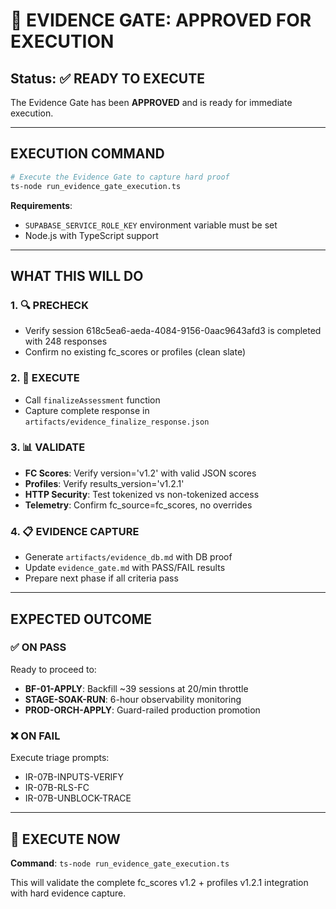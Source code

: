 # 🚀 EVIDENCE GATE: APPROVED FOR EXECUTION

## Status: ✅ READY TO EXECUTE

The Evidence Gate has been **APPROVED** and is ready for immediate execution.

---

## EXECUTION COMMAND

```bash
# Execute the Evidence Gate to capture hard proof
ts-node run_evidence_gate_execution.ts
```

**Requirements**: 
- `SUPABASE_SERVICE_ROLE_KEY` environment variable must be set
- Node.js with TypeScript support

---

## WHAT THIS WILL DO

### 1. 🔍 PRECHECK
- Verify session 618c5ea6-aeda-4084-9156-0aac9643afd3 is completed with 248 responses
- Confirm no existing fc_scores or profiles (clean slate)

### 2. 🚀 EXECUTE  
- Call `finalizeAssessment` function
- Capture complete response in `artifacts/evidence_finalize_response.json`

### 3. 📊 VALIDATE
- **FC Scores**: Verify version='v1.2' with valid JSON scores
- **Profiles**: Verify results_version='v1.2.1' 
- **HTTP Security**: Test tokenized vs non-tokenized access
- **Telemetry**: Confirm fc_source=fc_scores, no overrides

### 4. 📋 EVIDENCE CAPTURE
- Generate `artifacts/evidence_db.md` with DB proof
- Update `evidence_gate.md` with PASS/FAIL results
- Prepare next phase if all criteria pass

---

## EXPECTED OUTCOME

### ✅ ON PASS
Ready to proceed to:
- **BF-01-APPLY**: Backfill ~39 sessions at 20/min throttle
- **STAGE-SOAK-RUN**: 6-hour observability monitoring
- **PROD-ORCH-APPLY**: Guard-railed production promotion

### ❌ ON FAIL  
Execute triage prompts:
- IR-07B-INPUTS-VERIFY
- IR-07B-RLS-FC 
- IR-07B-UNBLOCK-TRACE

---

## 🎯 EXECUTE NOW

**Command**: `ts-node run_evidence_gate_execution.ts`

This will validate the complete fc_scores v1.2 + profiles v1.2.1 integration with hard evidence capture.